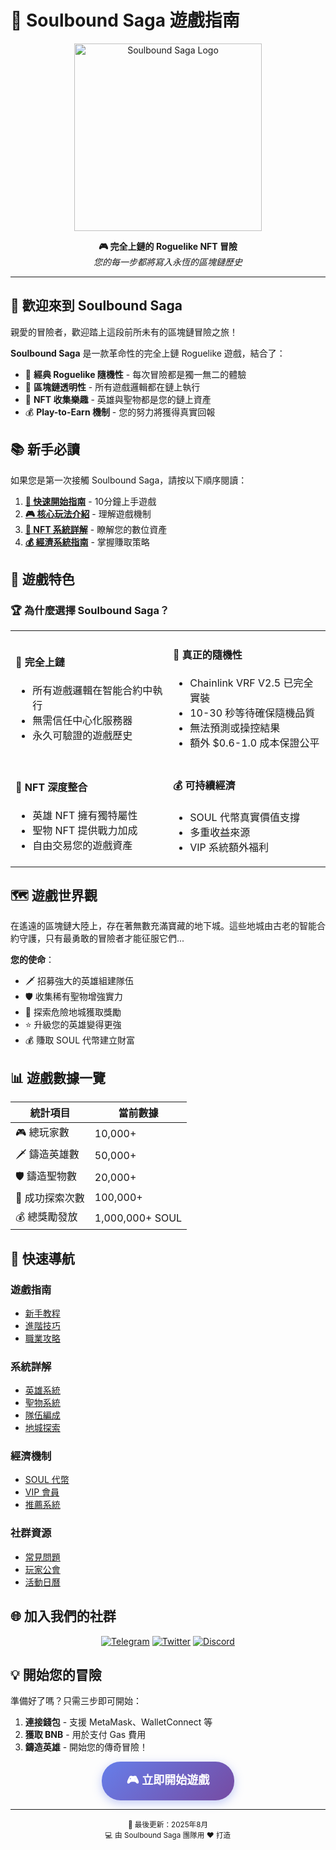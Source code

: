 # 🏰 Soulbound Saga 遊戲指南

<p align="center">
  <img src="../assets/logo.png" alt="Soulbound Saga Logo" width="300">
</p>

<p align="center">
  <strong>🎮 完全上鏈的 Roguelike NFT 冒險</strong><br>
  <em>您的每一步都將寫入永恆的區塊鏈歷史</em>
</p>

---

## 🌟 歡迎來到 Soulbound Saga

親愛的冒險者，歡迎踏上這段前所未有的區塊鏈冒險之旅！

**Soulbound Saga** 是一款革命性的完全上鏈 Roguelike 遊戲，結合了：
- 🎲 **經典 Roguelike 隨機性** - 每次冒險都是獨一無二的體驗
- 🔗 **區塊鏈透明性** - 所有遊戲邏輯都在鏈上執行
- 💎 **NFT 收集樂趣** - 英雄與聖物都是您的鏈上資產
- 💰 **Play-to-Earn 機制** - 您的努力將獲得真實回報

## 📚 新手必讀

如果您是第一次接觸 Soulbound Saga，請按以下順序閱讀：

1. **[🚀 快速開始指南](quickstart/getting-started.md)** - 10分鐘上手遊戲
2. **[🎮 核心玩法介紹](gameplay/core-mechanics.md)** - 理解遊戲機制
3. **[💎 NFT 系統詳解](nft/hero-system.md)** - 瞭解您的數位資產
4. **[💰 經濟系統指南](economy/soul-token.md)** - 掌握賺取策略

## 🎯 遊戲特色

### 🏆 為什麼選擇 Soulbound Saga？

<table>
  <tr>
    <td width="50%">
      <h4>🔗 完全上鏈</h4>
      <ul>
        <li>所有遊戲邏輯在智能合約中執行</li>
        <li>無需信任中心化服務器</li>
        <li>永久可驗證的遊戲歷史</li>
      </ul>
    </td>
    <td width="50%">
      <h4>🎲 真正的隨機性</h4>
      <ul>
        <li>Chainlink VRF V2.5 已完全實裝</li>
        <li>10-30 秒等待確保隨機品質</li>
        <li>無法預測或操控結果</li>
        <li>額外 $0.6-1.0 成本保證公平</li>
      </ul>
    </td>
  </tr>
  <tr>
    <td width="50%">
      <h4>💎 NFT 深度整合</h4>
      <ul>
        <li>英雄 NFT 擁有獨特屬性</li>
        <li>聖物 NFT 提供戰力加成</li>
        <li>自由交易您的遊戲資產</li>
      </ul>
    </td>
    <td width="50%">
      <h4>💰 可持續經濟</h4>
      <ul>
        <li>SOUL 代幣真實價值支撐</li>
        <li>多重收益來源</li>
        <li>VIP 系統額外福利</li>
      </ul>
    </td>
  </tr>
</table>

## 🗺️ 遊戲世界觀

在遙遠的區塊鏈大陸上，存在著無數充滿寶藏的地下城。這些地城由古老的智能合約守護，只有最勇敢的冒險者才能征服它們...

**您的使命**：
- 🗡️ 招募強大的英雄組建隊伍
- 🛡️ 收集稀有聖物增強實力  
- 🏰 探索危險地城獲取獎勵
- ⭐ 升級您的英雄變得更強
- 💰 賺取 SOUL 代幣建立財富

## 📊 遊戲數據一覽

<div align="center">

| 統計項目 | 當前數據 |
|---------|---------|
| 🎮 總玩家數 | 10,000+ |
| 🗡️ 鑄造英雄數 | 50,000+ |
| 🛡️ 鑄造聖物數 | 20,000+ |
| 🏰 成功探索次數 | 100,000+ |
| 💰 總獎勵發放 | 1,000,000+ SOUL |

</div>

## 🚀 快速導航

### 遊戲指南
- [新手教程](tutorial/beginner-guide.md)
- [進階技巧](tutorial/advanced-tips.md)
- [職業攻略](tutorial/class-guide.md)

### 系統詳解
- [英雄系統](systems/hero-system.md)
- [聖物系統](systems/relic-system.md)
- [隊伍編成](systems/party-building.md)
- [地城探索](systems/dungeon-exploration.md)

### 經濟機制
- [SOUL 代幣](economy/soul-token.md)
- [VIP 會員](economy/vip-benefits.md)
- [推薦系統](economy/referral-system.md)

### 社群資源
- [常見問題](community/faq.md)
- [玩家公會](community/guilds.md)
- [活動日曆](community/events.md)

## 🌐 加入我們的社群

<div align="center">

[![Telegram](https://img.shields.io/badge/Telegram-2CA5E0?style=for-the-badge&logo=telegram&logoColor=white)](https://t.me/Soulbound_Saga)
[![Twitter](https://img.shields.io/badge/Twitter-1DA1F2?style=for-the-badge&logo=twitter&logoColor=white)](https://x.com/Soulbound_Saga)
[![Discord](https://img.shields.io/badge/Discord-7289DA?style=for-the-badge&logo=discord&logoColor=white)](https://discord.gg/soulboundsaga)

</div>

## 💡 開始您的冒險

準備好了嗎？只需三步即可開始：

1. **連接錢包** - 支援 MetaMask、WalletConnect 等
2. **獲取 BNB** - 用於支付 Gas 費用
3. **鑄造英雄** - 開始您的傳奇冒險！

<div align="center">
  <a href="https://app.soulboundsaga.com" target="_blank">
    <button style="background: linear-gradient(135deg, #667eea 0%, #764ba2 100%); color: white; padding: 15px 40px; border: none; border-radius: 30px; font-size: 18px; font-weight: bold; cursor: pointer; box-shadow: 0 4px 15px rgba(102, 126, 234, 0.4);">
      🎮 立即開始遊戲
    </button>
  </a>
</div>

---

<p align="center">
  <small>
    📅 最後更新：2025年8月<br>
    💻 由 Soulbound Saga 團隊用 ❤️ 打造
  </small>
</p>